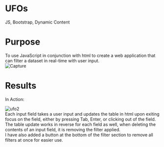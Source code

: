 # UFOs
JS, Bootstrap, Dynamic Content

# Purpose
To use JavaScript in conjunction with html to create a web application that can filter a dataset in real-time with user input.
</br>
![Capture](https://user-images.githubusercontent.com/14188580/117732918-4d102500-b1b6-11eb-8917-a364aaa45c8c.PNG)


# Results
In Action:

![ufo2](https://user-images.githubusercontent.com/14188580/118278965-33116380-b490-11eb-9b89-88fdceb8c4a1.gif)
</br>
Each input field takes a user input and updates the table in html upon exiting focus on the field, either by pressing Tab, Enter, or clicking out of the field.</br>
The table update works in reverse for each field as well, when deleting the contents of an input field, it is removing the filter applied. </br>
I have also added a button at the bottom of the filter section to remove all filters at once for easier use.
